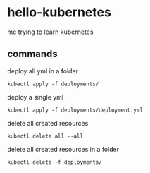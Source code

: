 # hello-kubernetes

me trying to learn kubernetes

## commands

deploy all yml in a folder

```
kubectl apply -f deployments/
```

deploy a single yml

```
kubectl apply -f deployments/deployment.yml
```

delete all created resources

```
kubectl delete all --all
```

delete all created resources in a folder

```
kubectl delete -f deployments/
```
